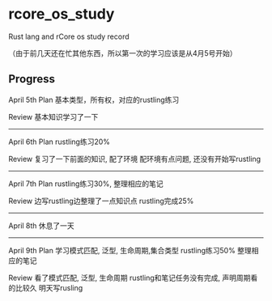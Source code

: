# rcore_os_study
Rust lang and rCore os study record

（由于前几天还在忙其他东西，所以第一次的学习应该是从4月5号开始）

## Progress 
April 5th
Plan
基本类型，所有权，对应的rustling练习

Review
基本知识学习了一下

---
April 6th
Plan
rustling练习20%

Review
复习了一下前面的知识, 配了环境
配环境有点问题, 还没有开始写rustling

---
April 7th
Plan
rustling练习30%, 整理相应的笔记

Review
边写rustling边整理了一点知识点
rustling完成25%

---
April 8th
休息了一天

---
April 9th
Plan
学习模式匹配, 泛型, 生命周期,集合类型 
rustling练习50%
整理相应的笔记

Review
看了模式匹配, 泛型, 生命周期
rustling和笔记任务没有完成, 声明周期看的比较久
明天写rusling
